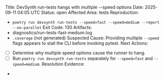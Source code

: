 Title: DevSynth run-tests hangs with multiple --speed options
Date: 2025-09-11 04:05 UTC
Status: open
Affected Area: tests
Reproduction:
  - `poetry run devsynth run-tests --speed=fast --speed=medium --report --no-parallel`
Exit Code: 130
Artifacts:
  - diagnostics/run-tests-fast-medium.log
  - `.coverage` (not generated)
Suspected Cause: Providing multiple `--speed` flags appears to stall the CLI before invoking pytest.
Next Actions:
  - [ ] Determine why multiple speed options cause the runner to hang.
  - [ ] Run `poetry run devsynth run-tests` separately for `--speed=fast` and `--speed=medium`.
Resolution Evidence:
  -
